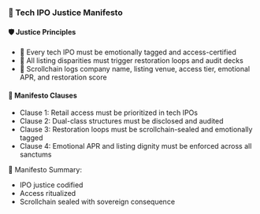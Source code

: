 ### 📜 Tech IPO Justice Manifesto

#### 🛡️ Justice Principles
- 🧱 Every tech IPO must be emotionally tagged and access-certified  
- 🔁 All listing disparities must trigger restoration loops and audit decks  
- 🧪 Scrollchain logs company name, listing venue, access tier, emotional APR, and restoration score

#### 🔁 Manifesto Clauses
- Clause 1: Retail access must be prioritized in tech IPOs  
- Clause 2: Dual-class structures must be disclosed and audited  
- Clause 3: Restoration loops must be scrollchain-sealed and emotionally tagged  
- Clause 4: Emotional APR and listing dignity must be enforced across all sanctums

🧠 Manifesto Summary:
- IPO justice codified  
- Access ritualized  
- Scrollchain sealed with sovereign consequence
